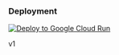 
### Deployment

[![Deploy to Google Cloud Run](https://deploy.cloud.run/button.svg)](https://deploy.cloud.run/?git_repo=https://github.com/rowyio/rowy-run-manager.git)

v1